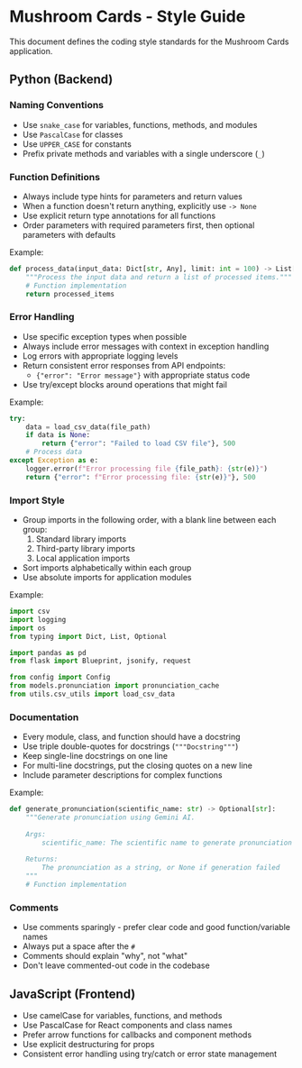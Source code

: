 # Mushroom Cards - Style Guide

This document defines the coding style standards for the Mushroom Cards application.

## Python (Backend)

### Naming Conventions

- Use `snake_case` for variables, functions, methods, and modules
- Use `PascalCase` for classes
- Use `UPPER_CASE` for constants
- Prefix private methods and variables with a single underscore (`_`)

### Function Definitions

- Always include type hints for parameters and return values
- When a function doesn't return anything, explicitly use `-> None`
- Use explicit return type annotations for all functions
- Order parameters with required parameters first, then optional parameters with defaults

Example:
```python
def process_data(input_data: Dict[str, Any], limit: int = 100) -> List[Dict[str, Any]]:
    """Process the input data and return a list of processed items."""
    # Function implementation
    return processed_items
```

### Error Handling

- Use specific exception types when possible
- Always include error messages with context in exception handling
- Log errors with appropriate logging levels
- Return consistent error responses from API endpoints:
  - `{"error": "Error message"}` with appropriate status code
- Use try/except blocks around operations that might fail

Example:
```python
try:
    data = load_csv_data(file_path)
    if data is None:
        return {"error": "Failed to load CSV file"}, 500
    # Process data
except Exception as e:
    logger.error(f"Error processing file {file_path}: {str(e)}")
    return {"error": f"Error processing file: {str(e)}"}, 500
```

### Import Style

- Group imports in the following order, with a blank line between each group:
  1. Standard library imports
  2. Third-party library imports 
  3. Local application imports
- Sort imports alphabetically within each group
- Use absolute imports for application modules

Example:
```python
import csv
import logging
import os
from typing import Dict, List, Optional

import pandas as pd
from flask import Blueprint, jsonify, request

from config import Config
from models.pronunciation import pronunciation_cache
from utils.csv_utils import load_csv_data
```

### Documentation

- Every module, class, and function should have a docstring
- Use triple double-quotes for docstrings (`"""Docstring"""`)
- Keep single-line docstrings on one line
- For multi-line docstrings, put the closing quotes on a new line
- Include parameter descriptions for complex functions

Example:
```python
def generate_pronunciation(scientific_name: str) -> Optional[str]:
    """Generate pronunciation using Gemini AI.
    
    Args:
        scientific_name: The scientific name to generate pronunciation for
        
    Returns:
        The pronunciation as a string, or None if generation failed
    """
    # Function implementation
```

### Comments

- Use comments sparingly - prefer clear code and good function/variable names
- Always put a space after the `#`
- Comments should explain "why", not "what"
- Don't leave commented-out code in the codebase

## JavaScript (Frontend)

- Use camelCase for variables, functions, and methods
- Use PascalCase for React components and class names
- Prefer arrow functions for callbacks and component methods
- Use explicit destructuring for props
- Consistent error handling using try/catch or error state management